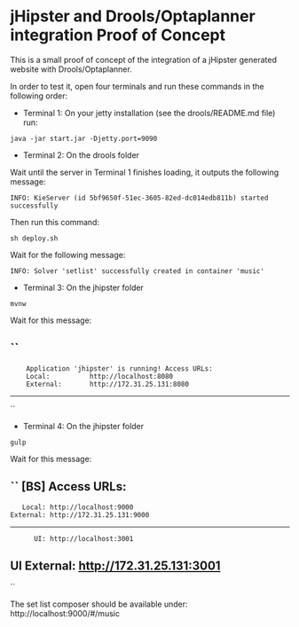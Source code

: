 # jHipster and Drools/Optaplanner integration Proof of Concept

This is a small proof of concept of the integration of a jHipster generated website with Drools/Optaplanner.

In order to test it, open four terminals and run these commands in the following order:

* Terminal 1: On your jetty installation (see the drools/README.md file) run: 

``java -jar start.jar -Djetty.port=9090``

* Terminal 2: On the drools folder

Wait until the server in Terminal 1 finishes loading, it outputs the following message:

``INFO: KieServer (id 5bf9650f-51ec-3605-82ed-dc014edb811b) started successfully``

Then run this command:

``sh deploy.sh``

Wait for the following message:

``INFO: Solver 'setlist' successfully created in container 'music'``

* Terminal 3: On the jhipster folder

``mvnw``

Wait for this message:

``
----------------------------------------------------------
        Application 'jhipster' is running! Access URLs:
        Local:          http://localhost:8080
        External:       http://172.31.25.131:8080
----------------------------------------------------------
``

* Terminal 4: On the jhipster folder

``gulp``

Wait for this message:

``
[BS] Access URLs:
 --------------------------------------
       Local: http://localhost:9000
    External: http://172.31.25.131:9000
 --------------------------------------
          UI: http://localhost:3001
 UI External: http://172.31.25.131:3001
 --------------------------------------
 ``
 
 The set list composer should be available under: http://localhost:9000/#/music
